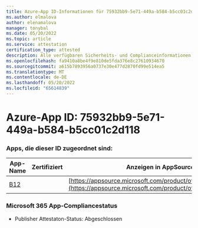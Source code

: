 ```yaml
---
title: Azure-App ID-Informationen für 75932bb9-5e71-449a-b584-b5cc01c2d118
ms.author: elmalova
author: elenamalova
manager: tonybal
ms.date: 05/20/2022
ms.topic: article
ms.service: attestation
certification_type: attested
description: Alle verfügbaren Sicherheits- und Complianceinformationen für 75932bb9-5e71-449a-b584-b5cc01c2d118.
ms.openlocfilehash: fa9410a8be4f9e810de5fda376e8c27610934670
ms.sourcegitcommit: a615b7893956a0737e30e477d2870fd99e514ea5
ms.translationtype: MT
ms.contentlocale: de-DE
ms.lasthandoff: 05/20/2022
ms.locfileid: "65614839"
---
```

# <a name="azure-app-id-75932bb9-5e71-449a-b584-b5cc01c2d118"></a>Azure-App ID: 75932bb9-5e71-449a-b584-b5cc01c2d118


### <a name="apps-associated-with-this-id"></a>Apps, die dieser ID zugeordnet sind:
| **App-Name** | **Zertifiziert** | **Anzeigen in AppSource** |
|--------------|---------------|-----------------------|
| [B12](../forward/WA200004073.md) |  | [https://appsource.microsoft.com/product/office/WA200004073](https://appsource.microsoft.com/product/office/WA200004073) |

### <a name="microsoft-365-app-compliance-status"></a>Microsoft 365 App-Compliancestatus
- Publisher Attestaton-Status: Abgeschlossen
